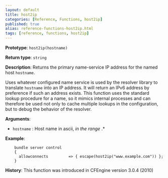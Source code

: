 ```yaml
---
layout: default
title: host2ip
categories: [Reference, Functions, host2ip]
published: true
alias: reference-functions-host2ip.html
tags: [reference, functions, host2ip]
---
```


**Prototype**: `host2ip(hostname)`

**Return type**: `string`

**Description**: Returns the primary name-service IP address for the named host `hostname`.

Uses whatever configured name service is used by the resolver library to
translate `hostname` into an IP address. It will return an IPv6 address
by preference if such an address exists. This function uses the standard
lookup procedure for a name, so it mimics internal processes and can
therefore be used not only to cache multiple lookups in the configuration, but 
to debug the behavior of the resolver.

**Arguments**:

* `hostname` : Host name in ascii, *in the range* .\*

**Example**:

```cf3
    bundle server control
    {
      allowconnects         => { escape(host2ip("www.example.com")) };
    }
```

**History**: This function was introduced in CFEngine version 3.0.4
(2010)
